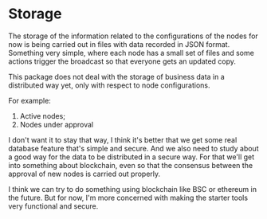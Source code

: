 # Storage

The storage of the information related to the configurations of the nodes for now is being carried out in files with data recorded in JSON format. Something very simple, where each node has a small set of files and some actions trigger the broadcast so that everyone gets an updated copy.

This package does not deal with the storage of business data in a distributed way yet, only with respect to node configurations.

For example:

1. Active nodes;
2. Nodes under approval

I don't want it to stay that way, I think it's better that we get some real database feature that's simple and secure. And we also need to study about a good way for the data to be distributed in a secure way. For that we'll get into something about blockchain, even so that the consensus between the approval of new nodes is carried out properly.

I think we can try to do something using blockchain like BSC or ethereum in the future. But for now, I'm more concerned with making the starter tools very functional and secure.
